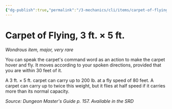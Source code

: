 ```yaml
---
{"dg-publish":true,"permalink":"/3-mechanics/cli/items/carpet-of-flying-3-ft-5-ft/","tags":["ttrpg-cli/compendium/src/5e/dmg","ttrpg-cli/item/rarity/very-rare","ttrpg-cli/item/tier/major"],"noteIcon":""}
---
```


# Carpet of Flying, 3 ft. × 5 ft.
*Wondrous item, major, very rare*  



You can speak the carpet's command word as an action to make the carpet hover and fly. It moves according to your spoken directions, provided that you are within 30 feet of it.

A 3 ft. × 5 ft. carpet can carry up to 200 lb. at a fly speed of 80 feet. A carpet can carry up to twice this weight, but it flies at half speed if it carries more than its normal capacity.

*Source: Dungeon Master's Guide p. 157. Available in the <span title='Systems Reference Document (5.1)'>SRD</span>*